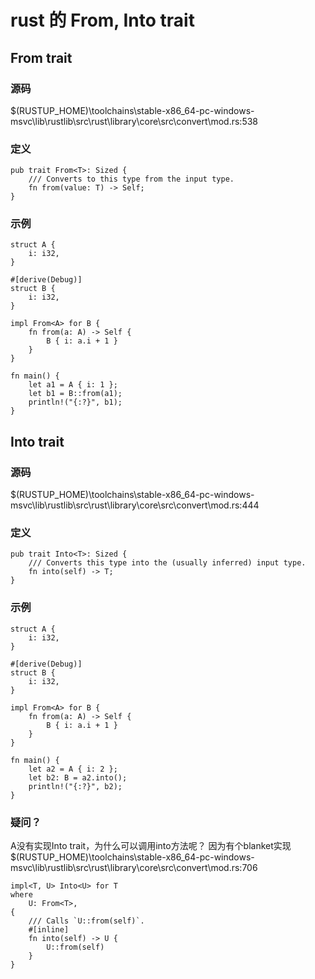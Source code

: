# rust 的 From, Into trait

## From trait

### 源码
$(RUSTUP_HOME)\toolchains\stable-x86_64-pc-windows-msvc\lib\rustlib\src\rust\library\core\src\convert\mod.rs:538

### 定义
```
pub trait From<T>: Sized {
    /// Converts to this type from the input type.
    fn from(value: T) -> Self;
}
```

### 示例
```
struct A {
    i: i32,
}

#[derive(Debug)]
struct B {
    i: i32,
}

impl From<A> for B {
    fn from(a: A) -> Self {
        B { i: a.i + 1 }
    }
}

fn main() {
    let a1 = A { i: 1 };
    let b1 = B::from(a1);
    println!("{:?}", b1);
}
```

## Into trait

### 源码
$(RUSTUP_HOME)\toolchains\stable-x86_64-pc-windows-msvc\lib\rustlib\src\rust\library\core\src\convert\mod.rs:444

### 定义
```
pub trait Into<T>: Sized {
    /// Converts this type into the (usually inferred) input type.
    fn into(self) -> T;
}
```

### 示例
```
struct A {
    i: i32,
}

#[derive(Debug)]
struct B {
    i: i32,
}

impl From<A> for B {
    fn from(a: A) -> Self {
        B { i: a.i + 1 }
    }
}

fn main() {
    let a2 = A { i: 2 };
    let b2: B = a2.into();
    println!("{:?}", b2);
}
```

### 疑问？
A没有实现Into trait，为什么可以调用into方法呢？
因为有个blanket实现
$(RUSTUP_HOME)\toolchains\stable-x86_64-pc-windows-msvc\lib\rustlib\src\rust\library\core\src\convert\mod.rs:706
```
impl<T, U> Into<U> for T
where
    U: From<T>,
{
    /// Calls `U::from(self)`.
    #[inline]
    fn into(self) -> U {
        U::from(self)
    }
}
```
